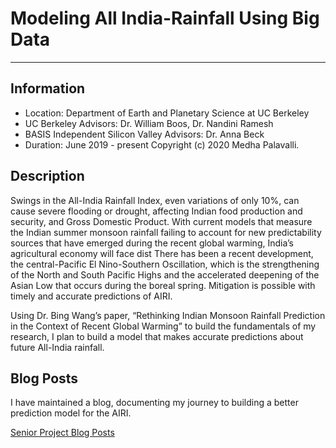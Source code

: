 # Modeling All India-Rainfall Using Big Data
---
## Information
* Location: Department of Earth and Planetary Science at UC Berkeley
* UC Berkeley Advisors: Dr. William Boos, Dr. Nandini Ramesh
* BASIS Independent Silicon Valley Advisors: Dr. Anna Beck
* Duration: June 2019 - present
Copyright (c) 2020 Medha Palavalli.
## Description
Swings in the All-India Rainfall Index, even variations of only 10%, can cause severe flooding or drought, affecting Indian food production and security, and Gross Domestic Product. With current models that measure the Indian summer monsoon rainfall failing to account for new predictability sources that have emerged during the recent global warming, India’s agricultural economy will face dist There has been a recent development, the central-Pacific El Nino-Southern Oscillation, which is the strengthening of the North and South Pacific Highs and the accelerated deepening of the Asian Low that occurs during the boreal spring. Mitigation is possible with timely and accurate predictions of AIRI.

Using Dr. Bing Wang’s paper, “Rethinking Indian Monsoon Rainfall Prediction in the Context of Recent Global Warming” to build the fundamentals of my research, I plan to build a model that makes accurate predictions about future All-India rainfall.
## Blog Posts
I have maintained a blog, documenting my journey to building a better prediction model for the AIRI.

[Senior Project Blog Posts](https://siliconvalley.basisindependent.com/author/medhap/?_ga=2.133478860.379748105.1588040631-1507748021.1586230276)



